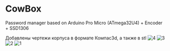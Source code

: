 # CowBox

Password manager based on Arduino Pro Micro (ATmega32U4) + Encoder + SSD1306

Добавлены чертежи корпуса в формате Компас3d, а также в stl
![4](https://github.com/4gordi/CowBox/assets/27728217/c4c4171c-2f95-49f3-a285-f23b073a2f01)
![3](https://github.com/4gordi/CowBox/assets/27728217/638f627b-0fb9-48d0-85c5-8b085b33a6c0)
![2](https://github.com/4gordi/CowBox/assets/27728217/d511a953-5959-4e19-9789-4086bd47c680)
![1](https://github.com/4gordi/CowBox/assets/27728217/7447651b-876e-4917-93d6-5188aecc0e25)
